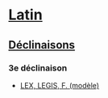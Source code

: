 # [Latin](/fr/langues/latin/)
## [Déclinaisons](/fr/langues/latin/declinaisons/)
### 3e déclinaison

* [LEX, LEGIS, F. (modèle)](/fr/langues/latin/declinaisons/3/lex/)